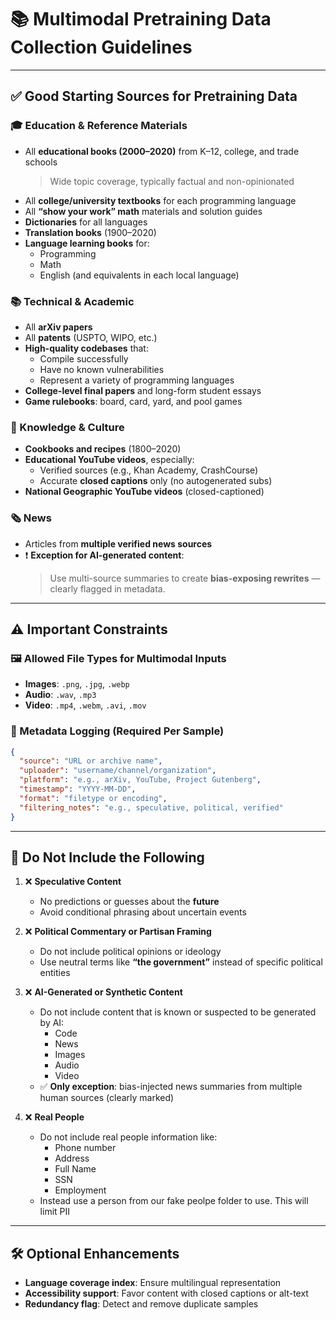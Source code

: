 # 📚 Multimodal Pretraining Data Collection Guidelines

---

## ✅ Good Starting Sources for Pretraining Data

### 🎓 Education & Reference Materials
- All **educational books (2000–2020)** from K–12, college, and trade schools  
  > Wide topic coverage, typically factual and non-opinionated
- All **college/university textbooks** for each programming language
- All **“show your work” math** materials and solution guides
- **Dictionaries** for all languages
- **Translation books** (1900–2020)
- **Language learning books** for:
  - Programming
  - Math
  - English (and equivalents in each local language)

### 📚 Technical & Academic
- All **arXiv papers**
- All **patents** (USPTO, WIPO, etc.)
- **High-quality codebases** that:
  - Compile successfully
  - Have no known vulnerabilities
  - Represent a variety of programming languages
- **College-level final papers** and long-form student essays
- **Game rulebooks**: board, card, yard, and pool games

### 🍳 Knowledge & Culture
- **Cookbooks and recipes** (1800–2020)
- **Educational YouTube videos**, especially:
  - Verified sources (e.g., Khan Academy, CrashCourse)
  - Accurate **closed captions** only (no autogenerated subs)
- **National Geographic YouTube videos** (closed-captioned)

### 🗞️ News
- Articles from **multiple verified news sources**
- ❗ **Exception for AI-generated content**:  
  > Use multi-source summaries to create **bias-exposing rewrites** — clearly flagged in metadata.

---

## ⚠️ Important Constraints

### 🖼️ Allowed File Types for Multimodal Inputs
- **Images**: `.png`, `.jpg`, `.webp`
- **Audio**: `.wav`, `.mp3`
- **Video**: `.mp4`, `.webm`, `.avi`, `.mov`

### 📝 Metadata Logging (Required Per Sample)
```json
{
  "source": "URL or archive name",
  "uploader": "username/channel/organization",
  "platform": "e.g., arXiv, YouTube, Project Gutenberg",
  "timestamp": "YYYY-MM-DD",
  "format": "filetype or encoding",
  "filtering_notes": "e.g., speculative, political, verified"
}
```

---

## 🚫 Do Not Include the Following

1. ❌ **Speculative Content**
   - No predictions or guesses about the **future**
   - Avoid conditional phrasing about uncertain events

2. ❌ **Political Commentary or Partisan Framing**
   - Do not include political opinions or ideology
   - Use neutral terms like **“the government”** instead of specific political entities

3. ❌ **AI-Generated or Synthetic Content**
   - Do not include content that is known or suspected to be generated by AI:
     - Code
     - News
     - Images
     - Audio
     - Video  
   - ✅ **Only exception**: bias-injected news summaries from multiple human sources (clearly marked)
   
4. ❌ **Real People**
   - Do not include real people information like:
     - Phone number
     - Address
     - Full Name
     - SSN
     - Employment
    - Instead use a person from our fake peolpe folder to use. This will limit PII

---

## 🛠️ Optional Enhancements

- **Language coverage index**: Ensure multilingual representation
- **Accessibility support**: Favor content with closed captions or alt-text
- **Redundancy flag**: Detect and remove duplicate samples

